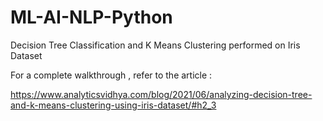 # ML-AI-NLP-Python
Decision Tree Classification and K Means Clustering performed on Iris Dataset



For a complete walkthrough , refer to the article :



https://www.analyticsvidhya.com/blog/2021/06/analyzing-decision-tree-and-k-means-clustering-using-iris-dataset/#h2_3
